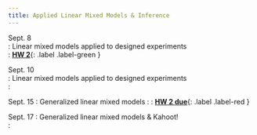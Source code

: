 ```yaml
---
title: Applied Linear Mixed Models & Inference
---
```

  
Sept. 8  
: Linear mixed models applied to designed experiments  
  : [**HW 2**](https://stat870.github.io/fall2025/assignments/Assignment2_YourLastName.pdf){: .label .label-green } 

Sept. 10  
: Linear mixed models applied to designed experiments  
  : [](#)
  
Sept. 15 
: Generalized linear mixed models 
  : [](#)
  : [**HW 2 due**](https://stat870.github.io/fall2025/assignments/Assignment2_YourLastName.pdf){: .label .label-red } 
    
Sept. 17 
: Generalized linear mixed models & Kahoot!  
  : [](#)
